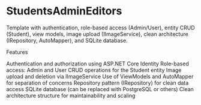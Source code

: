 # StudentsAdminEditors

Template with authentication, role-based access (Admin/User), entity CRUD (Student), view models, image upload (IImageService), clean architecture (IRepository, AutoMapper), and SQLite database.

Features

Authentication and authorization using ASP.NET Core Identity
Role-based access: Admin and User
CRUD operations for the Student entity
Image upload and deletion via IImageService
Use of ViewModels and AutoMapper for separation of concerns
Repository pattern (IRepository<T>) for clean data access
SQLite database (can be replaced with PostgreSQL or others)
Clean architecture structure for maintainability and scaling
